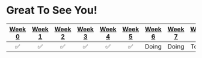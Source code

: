 # Great To See You!

| [Week 0](week0.md) | [Week 1](week1.md) | [Week 2](week2.md) | [Week 3](week3.md) | [Week 4](week4.md) | [Week 5](week5.md) | [Week 6](week6.md) | [Week 7](week7.md) | [Week 8](week8.md) | [Week 9](week9.md) | [Week 10](week10.md) | [Week 11](week11.md) | [Week 12](week12.md) | [Week 13](week13.md) |
| :---: | :---: | :---: | :---: | :---: | :---: | :---: | :---: | :---: | :---: | :---: | :---: | :---: | :---: |
| ✅ | ✅ | ✅ | ✅ | ✅ | ✅ | Doing | Doing | To do | To do | To do | To do | To do | To do |
